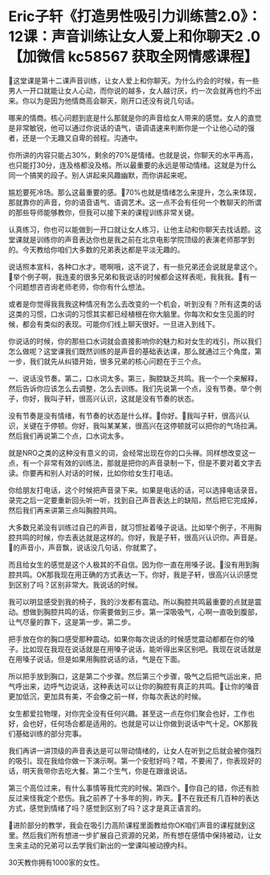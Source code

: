 # Eric子轩《打造男性吸引力训练营2.0》：12课：声音训练让女人爱上和你聊天2 .0【加微信 kc58567 获取全网情感课程】

🎼这堂课是第十二课声音训练，让女人爱上和你聊天。为什么约会的时候，有一些男人一开口就能让女人心动，而你说的越多，女人越讨厌，约一次会就再也约不出来。你以为是因为他情商高会聊天，刚开口还没有说几句话。

哪来的情商。核心问题到底是什么那就是你的声音给女人带来的感觉。女人的直觉是非常敏锐，他可以通过你说话的语气，语调语速来判断你是一个让他心动的强者，还是一个无趣又自卑的弱程。沟通中。

你所讲的内容只能占30%，剩余的70%是情绪。也就是说，你聊天的水平再高，也只能打30分，连及格都没及格。所以最重要的永远是带动情绪。这就是为什么同一个搞笑的段子。别人讲起来风趣幽默，而你讲起来呢。

尴尬要死冷场。那么这最重要的感。🎼70%也就是情绪怎么来提升，怎么来体现，那就靠你的声音，你的语音语气、语调艺术。这一点不会有任何一个教聊天的所谓的那些导师能够教你，但我可以接下来的课程训练非常关键。

认真练习，你也可以能做到一开口就让女人练习，让他主动和你聊天去找话题。这堂课就是训练你的声音表达你也是我之前在北京电影学院顶级的表演老师那学到的。今天教给你咱们大多数的兄弟表达都是平淡无趣的。

说话照本宣科，各种口水才。嗯啊哦，这不说了，有一些兄弟还会说就是拿这个。🎼举个例子啊，我连麦的很多兄弟和我说话的时候都会这样表呃，我我我。🎼有一个问题想咨咨询老师老师，你你有什么想法。

或者是你觉得我我我这种情况有怎么去改变的一个机会，听到没有？所有这类的话这类的习惯，口水词的习惯其实都已经植根在你大脑里。你每次和女生见面的时候，都会有类似的表现。可能你们线上聊天很好。一旦进入到线下。

你说话的时候，你的那些口水词就会直接影响你的魅力和对女生的戏引，所以我们怎么做呢？这堂课我们既然训练的是声音的基础表达课，那么就通过三个角度，第一步，我们就先从纠错开始，很多兄弟的核心问题在于三个点。

一、说话没节奏。第二，口水词太多。第三，胸腔缺乏共鸣。我一个一个来解释，然后告诉你应该怎么去调整，怎么去训练。我们先说第一个点，没有节奏。举个例子，你好，我叫子轩，很高兴认识，这就是没有节奏的状态。

没有节奏是没有情绪，有节奏的状态是什么样。🎼你好。🎼我叫子轩，很高兴认识，关键在于停顿。你好，我叫某某某，很高兴在这停顿就可以把你的气场拉满。然后我们再说第二个点，口水词太多。

就是NRO之类的这种没有意义的词，会经常出现在你的口头禅。同样想改变这一点，有一个非常有效的训练法，那就是把你的声音录制一下，但是不要对着文字去读。你要再和别人对话的时候，比如你给女生打电话。

你给朋友打电话，这个时候把声音录下来。如果是电话的话，可以选择电话录音。录完之后一定要重新回头听一听，找到自己声音表达上的缺陷，然后把它完成掉，然后我们再来讲第三点叫胸腔共鸣。

大多数兄弟没有训练过自己的声音，就习惯扯着嗓子说话。比如举个例子，不用胸腔共鸣的时候，你去表达就是这样的。你好，我是子轩，很高兴认识你。声音是。🎼的声音小，声音飘，说话没几句话，你就累了。

而且给女生的感觉是这个人极其的不自信。因为你一直在用嗓子说。🎼没有用到胸腔共鸣。OK那我现在用正确的方式表达一下。你好，我是子轩，很高兴认识感觉到区别了吗？区别非常大。我说话的时候。

我可以明显感受到我的椅子，我的沙发都有震动。所以胸腔共鸣最重要的点就是震动。想做到胸腔共鸣的话，你需要做到三步。第一深吸吸气，心啊一直吸到腹部，让气尽量的靠下，这是第一步。第二步。

把手放在你的胸口感受那种震动。如果你每次说话的时候感觉震动都都在你的嗓子。比如现在我现在说话就是在用嗓子说话，能听得出来区别吧。我现在说话就是在用嗓子说话。但是如果用胸腔说话的话，气是在下面。

所以把手放到胸口，这是第二个步骤。然后第三个步骤，吸气之后把气运出来，把气呼出来，边呼气边说话，这种表达可以让你的胸腔有真正的共鸣。🎼让你的嗓音更加低沉，更加具有美，不会像之前一样，你每次表达的时候。

女生都爱拉物理，对你完全没有任何兴趣。甚至这一点在你们聚会也好，工作也好，会也好，任何场合都是适用的。也就是可以让你做到说话中气十足。OK那我们基础训练的部分完事。

我们再讲一讲顶级的声音表达是可以带动情绪的，让女人在听到之后就会被你强烈的吸引。现在我给你做一下演示啊。第一个安慰好吗？喂，不要闹了，你表现好的话，明天我带你去吃大餐。第二个生气，你是在跟谁说话。

第三个高位过来，有什么事情等我忙完的时候。第四个。🎼你自己的错，你还有脸反过来怪我定个悲伤。我之前养了十多年的狗，昨天。🎼不在我还有几百种的表达方式，感觉到情绪了吗？感觉到区别了吗？这才是真正语言的。

🎼进阶部分的教学，我会在吸引力高阶课程里面教给你OK咱们声音的课程就到这里。然后我们所有想进一步扩展自己资源的兄弟，所有想在感情中保持被动，让女生来主动的兄弟可以去学我们新出的一堂课叫被动撩内科。

30天教你拥有1000家的女性。